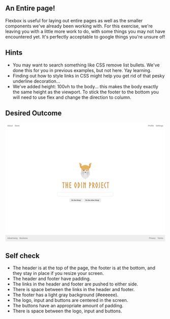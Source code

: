 ## An Entire page!

Flexbox is useful for laying out entire pages as well as the smaller components we've already been working with. For this exercise, we're leaving you with a little more work to do, with some things you may not have encountered yet. It's perfectly acceptable to google things you're unsure of!

## Hints

- You may want to search something like CSS remove list bullets. We've done this for you in previous examples, but not here. Yay learning.
- Finding out how to style links in CSS might help you get rid of that pesky underline decoration...
- We've added height: 100vh to the body... this makes the body exactly the same height as the viewport. To stick the footer to the bottom you will need to use flex and change the direction to column.

## Desired Outcome 

![desired-outcome](./desired-outcome.png)

## Self check 

- The header is at the top of the page, the footer is at the bottom, and they stay in place if you resize your screen.
- The header and footer have padding.
- The links in the header and footer are pushed to either side.
- There is space between the links in the header and footer.
- The footer has a light gray background (#eeeeee).
- The logo, input and buttons are centered in the screen.
- The buttons have an appropriate amount of padding.
- There is space between the logo, input and buttons.